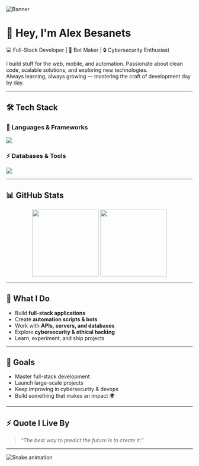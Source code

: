 ![Banner](./github-header-banner.png")

# 👋 Hey, I'm Alex Besanets  

💻 Full-Stack Developer | 🤖 Bot Maker | 🔒 Cybersecurity Enthusiast  

I build stuff for the web, mobile, and automation. Passionate about clean code, scalable solutions, and exploring new technologies.  
Always learning, always growing — mastering the craft of development day by day.  

---

## 🛠️ Tech Stack  

### 🚀 Languages & Frameworks  
<p align="left">
  <img src="https://skillicons.dev/icons?i=js,ts,python,java,kotlin,react,nodejs,express,html,css,tailwind,androidstudio" />
</p>

### ⚡ Databases & Tools  
<p align="left">
  <img src="https://skillicons.dev/icons?i=mysql,postgres,mongodb,git,docker,linux,vscode" />
</p>

---

## 📊 GitHub Stats  
<p align="center">
  <img src="https://github-readme-stats.vercel.app/api?username=abesanets&show_icons=true&theme=tokyonight" height="180em"/>
  <img src="https://github-readme-stats.vercel.app/api/top-langs/?username=abesanets&layout=compact&theme=tokyonight" height="180em"/>
</p>

---

## 🚀 What I Do  
- Build **full-stack applications**  
- Create **automation scripts & bots**  
- Work with **APIs, servers, and databases**  
- Explore **cybersecurity & ethical hacking**  
- Learn, experiment, and ship projects  

---

## 🎯 Goals  
- Master full-stack development  
- Launch large-scale projects  
- Keep improving in cybersecurity & devops  
- Build something that makes an impact 🌍  

---

## ⚡ Quote I Live By  
> *“The best way to predict the future is to create it.”*  

---

![Snake animation](https://raw.githubusercontent.com/abesanets/abesanets/output/github-contribution-grid-snake.svg)
